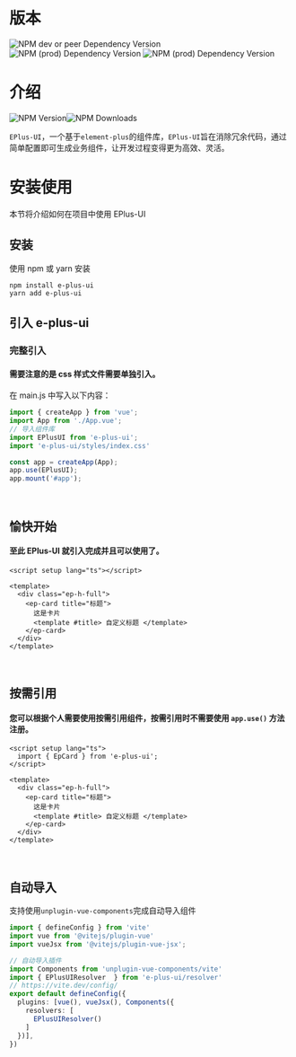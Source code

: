 # 版本
![NPM dev or peer Dependency Version](https://img.shields.io/npm/dependency-version/e-plus-ui/peer/vue)
![NPM (prod) Dependency Version](https://img.shields.io/npm/dependency-version/e-plus-ui/co-utils-vue)
![NPM (prod) Dependency Version](https://img.shields.io/npm/dependency-version/e-plus-ui/element-plus)


# 介绍
![NPM Version](https://img.shields.io/npm/v/e-plus-ui)![NPM Downloads](https://img.shields.io/npm/dm/e-plus-ui)


`EPlus-UI`，一个基于`element-plus`的组件库，`EPlus-UI`旨在消除冗余代码，通过简单配置即可生成业务组件，让开发过程变得更为高效、灵活。

# 安装使用
本节将介绍如何在项目中使用 EPlus-UI

## 安装

使用 npm 或 yarn 安装

```
npm install e-plus-ui
yarn add e-plus-ui
```

## 引入 e-plus-ui

### 完整引入

#### 需要注意的是 css 样式文件需要单独引入。

在 main.js 中写入以下内容：

```js
import { createApp } from 'vue';
import App from './App.vue';
// 导入组件库
import EPlusUI from 'e-plus-ui';
import 'e-plus-ui/styles/index.css'

const app = createApp(App);
app.use(EPlusUI);
app.mount('#app');
```

<br/>

## 愉快开始

#### 至此 EPlus-UI 就引入完成并且可以使用了。

```vue
<script setup lang="ts"></script>

<template>
  <div class="ep-h-full">
    <ep-card title="标题">
      这是卡片
      <template #title> 自定义标题 </template>
    </ep-card>
  </div>
</template>

```

<br/>

## 按需引用

#### 您可以根据个人需要使用按需引用组件，按需引用时不需要使用 `app.use()` 方法注册。


```vue
<script setup lang="ts">
  import { EpCard } from 'e-plus-ui';
</script>

<template>
  <div class="ep-h-full">
    <ep-card title="标题">
      这是卡片
      <template #title> 自定义标题 </template>
    </ep-card>
  </div>
</template>
```

<br/>

## 自动导入
支持使用`unplugin-vue-components`完成自动导入组件

```typescript
import { defineConfig } from 'vite'
import vue from '@vitejs/plugin-vue'
import vueJsx from '@vitejs/plugin-vue-jsx';

// 自动导入插件
import Components from 'unplugin-vue-components/vite'
import { EPlusUIResolver  } from 'e-plus-ui/resolver'
// https://vite.dev/config/
export default defineConfig({
  plugins: [vue(), vueJsx(), Components({
    resolvers: [
      EPlusUIResolver()
    ]
  })],
})

```
